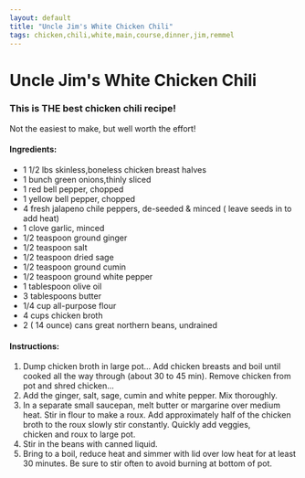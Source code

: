 ```yaml
---
layout: default
title: "Uncle Jim's White Chicken Chili"
tags: chicken,chili,white,main,course,dinner,jim,remmel
---
```

# Uncle Jim's White Chicken Chili

### This is THE best chicken chili recipe!
Not the easiest to make, but well worth the effort!

#### Ingredients:
- 1 1/2 lbs skinless,boneless chicken breast halves
- 1 bunch green onions,thinly sliced
- 1 red bell pepper, chopped
- 1 yellow bell pepper, chopped
- 4 fresh jalapeno chile peppers, de-seeded & minced ( leave seeds in to add heat)
- 1 clove garlic, minced
- 1/2 teaspoon ground ginger
- 1/2 teaspoon salt
- 1/2 teaspoon dried sage
- 1/2 teaspoon ground cumin
- 1/2 teaspoon ground white pepper
- 1 tablespoon olive oil
- 3 tablespoons butter
- 1/4 cup all-purpose flour
- 4 cups chicken broth
- 2 ( 14 ounce) cans great northern beans, undrained

#### Instructions:
1. Dump chicken broth in large pot... Add chicken breasts and boil until cooked all the way through (about 30 to 45 min). Remove chicken from pot and shred chicken...
2. Add the ginger, salt, sage, cumin and white pepper. Mix thoroughly.
3. In a separate small saucepan, melt butter or margarine over medium heat. Stir in flour to make a roux. Add approximately half of the chicken broth to the roux slowly stir constantly. Quickly add veggies, chicken and roux to large pot.
4. Stir in the beans with canned liquid.
5. Bring to a boil, reduce heat and simmer with lid over low heat for at least 30 minutes. Be sure to stir often to avoid burning at bottom of pot.
